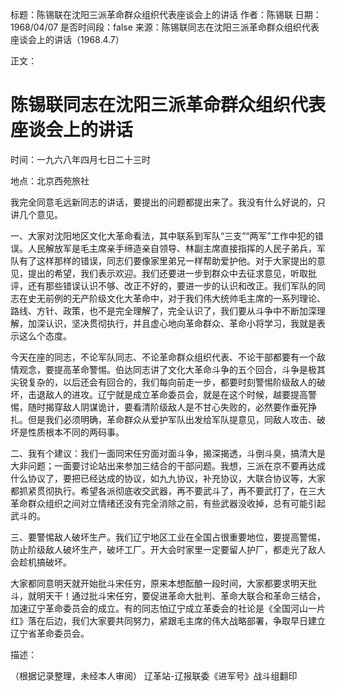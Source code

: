 标题：陈锡联在沈阳三派革命群众组织代表座谈会上的讲话
作者：陈锡联
日期：1968/04/07
是否时间段：false
来源：陈锡联同志在沈阳三派革命群众组织代表座谈会上的讲话（1968.4.7）

正文：

# 陈锡联同志在沈阳三派革命群众组织代表座谈会上的讲话

时间：一九六八年四月七日二十三时

地点：北京西苑旅社

我完全同意毛远新同志的讲话，要提出的问题都提出来了。我没有什么好说的，只讲几个意见。

一、大家对沈阳地区文化大革命看法，其中联系到军队“三支”“两军”工作中犯的错误。人民解放军是毛主席亲手缔造亲自领导、林副主席直接指挥的人民子弟兵，军队有了这样那样的错误，同志们要像家里弟兄一样帮助爱护他。对于大家提出的意见，提出的希望，我们表示欢迎。我们还要进一步到群众中去征求意见，听取批评，还有那些错误认识不够、改正不好的，要进一步的认识和改正。我们军队的同志在史无前例的无产阶级文化大革命中，对于我们伟大统帅毛主席的一系列理论、路线、方针、政策，也不是完全理解了，完全认识了，我们要从斗争中不断加深理解，加深认识，坚决贯彻执行，并且虚心地向革命群众、革命小将学习，我就是表示这么个态度。

今天在座的同志，不论军队同志、不论革命群众组织代表、不论干部都要有一个敌情观念，要提高革命警惕。伯达同志讲了文化大革命斗争的五个回合，斗争是极其尖锐复杂的，以后还会有回合的，我们每向前走一步，都要时刻警惕阶级敌人的破坏，击退敌人的进攻。辽宁就是成立革命委员会，就是在这个时候，越要提高警惕，随时揭穿敌人阴谋诡计，要看清阶级敌人是不甘心失败的，必然要作垂死挣扎。但是我们必须明确，革命群众从爱护军队出发给军队提意见，同敌人攻击、破坏是性质根本不同的两码事。

二、我有个建议：我们一面同宋任穷面对面斗争，揭深揭透，斗倒斗臭，搞清大是大非问题；一面要讨论站出来参加三结合的干部问题。我想，三派在京不要再达成什么协议了，要把已经达成的协议，如九九协议，补充协议，大联合协议等，大家都抓紧贯彻执行。希望各派彻底收交武器，再不要武斗了，再不要武打了，在三大革命群众组织之间对立情绪还没有完全消除之前，有些武器没收掉，总有可能引起武斗的。

三、要警惕敌人破坏生产。我们辽宁地区工业在全国占很重要地位，要提高警惕，防止阶级敌人破坏生产，破坏工厂。开大会时家里一定要留人护厂，都走光了敌人会趁机搞破坏。

大家都同意明天就开始批斗宋任穷，原来本想酝酿一段时间，大家都要求明天批斗，就明天干！通过批斗宋任穷，要促进革命大批判、革命大联合和革命三结合，加速辽宁革命委员会的成立。有的同志怕辽宁成立革委会的社论是《全国河山一片红》落在后边，我们大家要共同努力，紧跟毛主席的伟大战略部署，争取早日建立辽宁省革命委员会。

描述：

（根据记录整理，未经本人审阅）
辽革站-辽报联委《进军号》战斗组翻印

